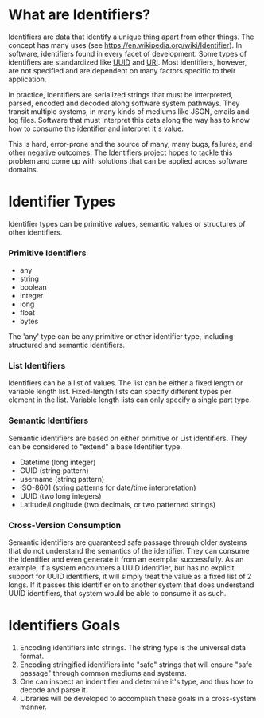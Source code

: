 # What are Identifiers?
Identifiers are data that identify a unique thing apart from other things. The concept has many uses (see https://en.wikipedia.org/wiki/Identifier). In software, identifiers found in every facet of development. Some types of identifiers are standardized like [UUID](https://www.ietf.org/rfc/rfc4122.txt) and [URI](https://www.w3.org/Addressing/URL/uri-spec.html). Most identifiers, however, are not specified and are dependent on many factors specific to their application.

In practice, identifiers are serialized strings that must be interpreted, parsed, encoded and decoded along software system pathways. They transit multiple systems, in many kinds of mediums like JSON, emails and log files. Software that must interpret this data along the way has to know how to consume the identifier and interpret it's value.

This is hard, error-prone and the source of many, many bugs, failures, and other negative outcomes. The Identifiers project hopes to tackle this problem and come up with solutions that can be applied across software domains.

# Identifier Types
Identifier types can be primitive values, semantic values or structures of other identifiers.

### Primitive Identifiers
* any
* string
* boolean
* integer
* long
* float
* bytes

The 'any' type can be any primitive or other identifier type, including structured and semantic identifiers.

### List Identifiers
Identifiers can be a list of values. The list can be either a fixed length or variable length list. Fixed-length lists can specify different types per element in the list. Variable length lists can only specify a single part type.

### Semantic Identifiers
Semantic identifiers are based on either primitive or List identifiers. They can be considered to "extend" a base Identifier type.

* Datetime (long integer)
* GUID (string pattern)
* username (string pattern)
* ISO-8601 (string patterns for date/time interpretation)
* UUID (two long integers)
* Latitude/Longitude (two decimals, or two patterned strings)

### Cross-Version Consumption
Semantic identifiers are guaranteed safe passage through older systems that do not understand the semantics of the identifier. They can consume the identifier and even generate it from an exemplar successfully. As an example, if a system encounters a UUID identifier, but has no explicit support for UUID identifiers, it will simply treat the value as a fixed list of 2 longs. If it passes this identifier on to another system that does understand UUID identifiers, that system would be able to consume it as such.

# Identifiers Goals
1. Encoding identifiers into strings. The string type is the universal data format.
2. Encoding stringified identifiers into "safe" strings that will ensure "safe passage" through common mediums and systems.
3. One can inspect an indentifier and determine it's type, and thus how to decode and parse it.
4. Libraries will be developed to accomplish these goals in a cross-system manner.

